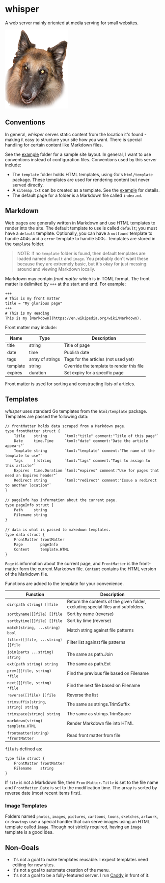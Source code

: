 # whisper

A web server mainly oriented at media serving for small websites.

![whisper](example/static/dog.png)

## Conventions

In general, _whisper_ serves static content from the location it's found - making it easy to structure your site how you want. There is special handling for certain content like Markdown files.

See the [example](example) folder for a sample site layout. In general, I want to use conventions instead of configuration files. Conventions used by this server include:

* The `template` folder holds HTML templates, using Go's `html/template` package. These templates are used for rendering content but never served directly.
* A `sitemap.txt` can be created as a template. See the [example](example) for details.
* The default page for a folder is a Markdown file called `index.md`.

## Markdown

Web pages are generally written in Markdown and use HTML templates to render into the site. The default template to use is called `default`; you must have a `default` template. Optionally, you can have a `notfound` template to handle 404s and a `error` template to handle 500s. Templates are stored in the `template` folder.

> NOTE: If no `template` folder is found, then default templates are loaded named `default` and `image`. You probably don't want these because they are extremely basic, but it's okay for just messing around and viewing Markdown locally.

Markdown may contain *front matter* which is in TOML format. The front matter is delimited by `+++` at the start and end. For example:

    +++
    # This is my front matter
    title = "My glorious page"
    +++
    # This is my Heading
    This is my [Markdown](https://en.wikipedia.org/wiki/Markdown).

Front matter may include:

Name     | Type             | Description
---------|------------------|------------------------------------------
title    | string           | Title of page
date     | time             | Publish date
tags     | array of strings | Tags for the articles (not used yet)
template | string           | Override the template to render this file
expires  | duration         | Set expiry for a specific page

Front matter is used for sorting and constructing lists of articles.

## Templates

_whisper_ uses standard Go templates from the `html/template` package. Templates are passed the following data:

    // frontMatter holds data scraped from a Markdown page.
    type frontMatter struct {
        Title    string        `toml:"title" comment:"Title of this page"`
        Date     time.Time     `toml:"date" comment:"Date the article appears"`
        Template string        `toml:"template" comment:"The name of the template to use"`
        Tags     []string      `toml:"tags" comment:"Tags to assign to this article"`
	    Expires  time.Duration `toml:"expires" comment:"Use for pages that need an Expires header"`
	    Redirect string        `toml:"redirect" comment:"Issue a redirect to another location"`
    }

    // pageInfo has information about the current page.
    type pageInfo struct {
        Path     string
        Filename string
    }

    // data is what is passed to makedown templates.
    type data struct {
        FrontMatter frontMatter
        Page        pageInfo
        Content     template.HTML
    }

`Page` is information about the current page, and `FrontMatter` is the front-matter form the current Markdown file. `Content` contains the HTML version of the Markdown file.

Functions are added to the template for your convenience.

Function                            | Description
------------------------------------|------------
`dir(path string) []file`           | Return the contents of the given folder, excluding special files and subfolders.
`sortbyname([]file) []file`         | Sort by name (reverse)
`sortbytime([]file) []file`         | Sort by time (reverse)
`match(string, ...string) bool`     | Match string against file patterns
`filter([]file, ...string) []file`  | Filter list against file patterns
`join(parts ...string) string`      | The same as path.Join
`ext(path string) string`           | The same as path.Ext
`prev([]file, string) *file`        | Find the previous file based on Filename
`next([]file, string) *file`        | Find the next file based on Filename
`reverse([]file) []file`            | Reverse the list
`trimsuffix(string, string) string` | The same as strings.TrimSuffix
`trimspace(string) string `         | The same as strings.TrimSpace
`markdown(string) template.HTML`    | Render Markdown file into HTML
`frontmatter(string) *frontMatter`  | Read front matter from file

`file` is defined as:

    type file struct {
        FrontMatter frontMatter
        Filename    string
    }

If `file` is not a Markdown file, then `FrontMatter.Title` is set to the file name and `FrontMatter.Date` is set to the modification time. The array is sorted by reverse date (most recent items first).

### Image Templates
Folders named `photos`, `images`, `pictures`, `cartoons`, `toons`, `sketches`, `artwork`, or `drawings` use a special handler that can serve images using an HTML template called `image`. Though not strictly required, having an `image` template is a good idea.

## Non-Goals

* It's not a goal to make templates reusable. I expect templates need editing for new sites.
* It's not a goal to automate creation of the menu.
* It's not a goal to be a fully-featured server. I run [Caddy](https://caddyserver.com/) in front of it.
